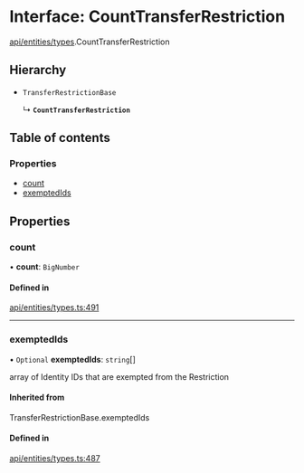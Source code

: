 # Interface: CountTransferRestriction

[api/entities/types](../wiki/api.entities.types).CountTransferRestriction

## Hierarchy

- `TransferRestrictionBase`

  ↳ **`CountTransferRestriction`**

## Table of contents

### Properties

- [count](../wiki/api.entities.types.CountTransferRestriction#count)
- [exemptedIds](../wiki/api.entities.types.CountTransferRestriction#exemptedids)

## Properties

### count

• **count**: `BigNumber`

#### Defined in

[api/entities/types.ts:491](https://github.com/PolymeshAssociation/polymesh-sdk/blob/fe2e6dd1/src/api/entities/types.ts#L491)

___

### exemptedIds

• `Optional` **exemptedIds**: `string`[]

array of Identity IDs that are exempted from the Restriction

#### Inherited from

TransferRestrictionBase.exemptedIds

#### Defined in

[api/entities/types.ts:487](https://github.com/PolymeshAssociation/polymesh-sdk/blob/fe2e6dd1/src/api/entities/types.ts#L487)
